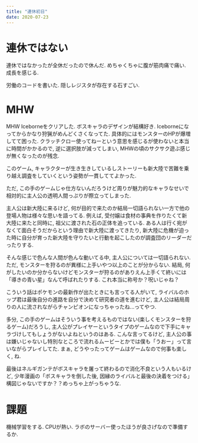 ```yaml
---
title: "連休初日"
date: 2020-07-23
---
```


# 連休ではない
連休ではなかったが全休だったので休んだ. めちゃくちゃに腹が筋肉痛で痛い. 成長を感じる.

労働のコードを書いた. 隠しレジスタが存在する石すごい.

# MHW
MHW Iceborneをクリアした. ボスキャラのデザインが結構好き. Iceborneになってからかなり狩猟がめんどくさくなってた. 具体的にはモンスターのHPが爆増してて困った. クラッチクロー使ってねーという意思を感じるが使わないと本当に時間がかかるので, 逆に選択肢が減ってしまい, MHWの頃のサクサク遊ぶ感じが無くなったのが残念.

このゲーム, キャラクターが生き生きしているしストーリーも新大陸で苦難を乗り越え調査をしていくという姿勢が一貫しててよかった.

ただ, この手のゲームじゃ仕方ないんだろうけど周りが魅力的なキャラなせいで相対的に主人公の透明人間っぷりが際立ってしまった.

主人公は新大陸に来るけど, 何が目的で来たのか結局一切語られない一方で他の登場人物は様々な思いを語ってる. 例えば, 受付嬢は食材の事典を作りたくて新大陸に来たと同時に, 祖父に渡された石の正体を追っている. ある人は行く宛がなくて面白そうだからという理由で新大陸に渡ってきたり, 新大陸に危機が迫った時に自分が育った新大陸を守りたいと行動を起こしたのが調査団のリーダーだったりする.

そんな感じで色んな人間が色んな動いてる中, 主人公については一切語られない. ただ, モンスターを狩るのが異様に上手いやつ以上のことが分からない. 結局, 何がしたいのか分からないけどモンスターが狩るのがありえん上手くて終いには「導きの青い星」なんて呼ばれたりする. これ本当に称号か？呪いじゃね？

こういう話はポケモンの最新作が出たときにも言ってる人がいて, ライバルのホップ君は最後自分の進路を自分で決めて研究者の道を進むけど, 主人公は結局周りの人に流されながらチャンピオンになっちゃったね...ってやつ.

多分, この手のゲームはそういう事を考えるものではない(楽しくモンスターを狩るゲーム)だろうし, 主人公がプレイヤーというタイプのゲームなので下手にキャラづけしてもしょうがないよねというのはある.
こんな言ってるけど, 主人公の事は嫌いじゃないし特別なところで流れるムービーとかでは僕も「うおー」って言いながらプレイしてた. まぁ, どうやったってゲームはゲームなので何事も楽しく, ね.

最後はネルギガンテがボスキャラを屠って終わるので消化不良という人もいるけど, 少年漫画の「ボスキャラを倒した後, 因縁のライバルと最後の決着をつける」構図じゃないですか？？めっちゃ上がっちゃうな.

# 課題
機械学習をする. CPUが熱い. ラボのサーバー使ったほうが良さげなので準備するか.